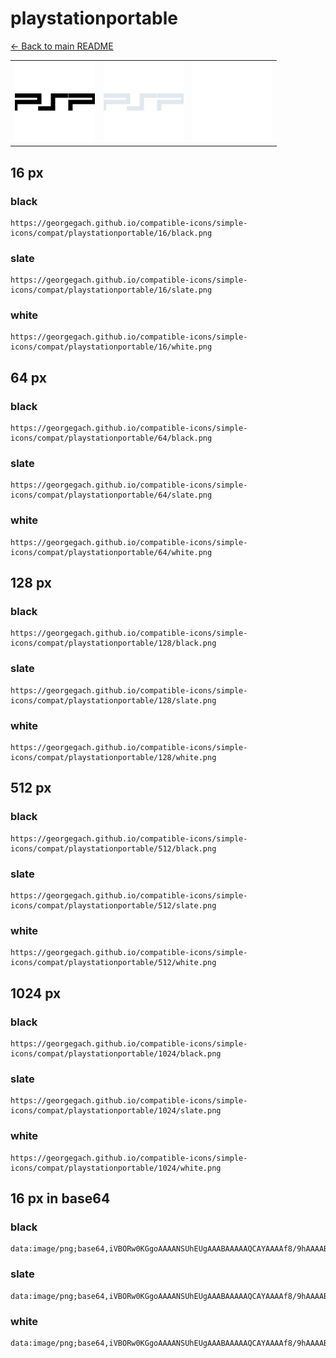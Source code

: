 # playstationportable

[← Back to main README](../../README.md)

<table><tr>
  <td><img src="./128/black.png" width="128" alt="playstationportable black icon" /></td>
  <td><img src="./128/slate.png" width="128" alt="playstationportable slate icon" /></td>
  <td><img src="./128/white.png" width="128" alt="playstationportable white icon" /></td>
</tr></table>

## 16 px

### black
```
https://georgegach.github.io/compatible-icons/simple-icons/compat/playstationportable/16/black.png
```

### slate
```
https://georgegach.github.io/compatible-icons/simple-icons/compat/playstationportable/16/slate.png
```

### white
```
https://georgegach.github.io/compatible-icons/simple-icons/compat/playstationportable/16/white.png
```

## 64 px

### black
```
https://georgegach.github.io/compatible-icons/simple-icons/compat/playstationportable/64/black.png
```

### slate
```
https://georgegach.github.io/compatible-icons/simple-icons/compat/playstationportable/64/slate.png
```

### white
```
https://georgegach.github.io/compatible-icons/simple-icons/compat/playstationportable/64/white.png
```

## 128 px

### black
```
https://georgegach.github.io/compatible-icons/simple-icons/compat/playstationportable/128/black.png
```

### slate
```
https://georgegach.github.io/compatible-icons/simple-icons/compat/playstationportable/128/slate.png
```

### white
```
https://georgegach.github.io/compatible-icons/simple-icons/compat/playstationportable/128/white.png
```

## 512 px

### black
```
https://georgegach.github.io/compatible-icons/simple-icons/compat/playstationportable/512/black.png
```

### slate
```
https://georgegach.github.io/compatible-icons/simple-icons/compat/playstationportable/512/slate.png
```

### white
```
https://georgegach.github.io/compatible-icons/simple-icons/compat/playstationportable/512/white.png
```

## 1024 px

### black
```
https://georgegach.github.io/compatible-icons/simple-icons/compat/playstationportable/1024/black.png
```

### slate
```
https://georgegach.github.io/compatible-icons/simple-icons/compat/playstationportable/1024/slate.png
```

### white
```
https://georgegach.github.io/compatible-icons/simple-icons/compat/playstationportable/1024/white.png
```

## 16 px in base64

### black
```
data:image/png;base64,iVBORw0KGgoAAAANSUhEUgAAABAAAAAQCAYAAAAf8/9hAAAABmJLR0QA/wD/AP+gvaeTAAAAeklEQVQ4je3PsQnCUBhF4U8MVg5gZyM2NtolEHEOwRG0cSIX0CUMuENAa60EG1ubVzz+BUyRUx4OFy49/2eAJrghjrjhhFnyT0xiW6ANcp2FJXb4YIptaOsCS1wy+cIXc4xwxxsLrHDO2gfsw+om3WpwxTj5Cgc9HeQHTLIRf6op4yQAAAAASUVORK5CYII=
```

### slate
```
data:image/png;base64,iVBORw0KGgoAAAANSUhEUgAAABAAAAAQCAYAAAAf8/9hAAAABmJLR0QA/wD/AP+gvaeTAAAAwklEQVQ4je2QPYoCQRSEq3pGwUDZzEFEEzHZRLMNVjyH4Cm8gyfQWLyAnkLwDoLC+oMOGzSYCEp3GYgwYygsm8wXFo+vqAdk/D/cxnaRSsTA0Ayq5dLyJ7ZTAg0AIHjyUMSX2xDkKmUUOoKLAMB48yWpb3Lm7LyvU+zBpOq+Qzq0xGCe0MagLvvfc9M7l9eV62qlZHex/QTYlg9mCcEmBPykFn2Mn8nuaLsShhIA4lAoXG+PCcFJcJNaVBy9/7GMv+EOV8REguTvWG4AAAAASUVORK5CYII=
```

### white
```
data:image/png;base64,iVBORw0KGgoAAAANSUhEUgAAABAAAAAQCAYAAAAf8/9hAAAABmJLR0QA/wD/AP+gvaeTAAAAiElEQVQ4je2QIQoCYRQG5+Fi8gA2i1gs2hRWPIfgEbR4Ii+gl3DBOwiaNQkW41j+8PNj37IDrwzDFx50tE+oTeF6wCEiruoRGCf/BIZlWwG3Qq6ycAFsgQ8wAjZFW1fADDhn8gV81QnQB+4R8VanwBw4Ze0DdZdPqmu1SXdRB8kv1f3fR3S0zA9vMjVhBb1XrQAAAABJRU5ErkJggg==
```

